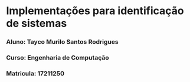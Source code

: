 # Implementações para identificação de sistemas
### Aluno: Tayco Murilo Santos Rodrigues
### Curso: Engenharia de Computação
### Matricula: 17211250
